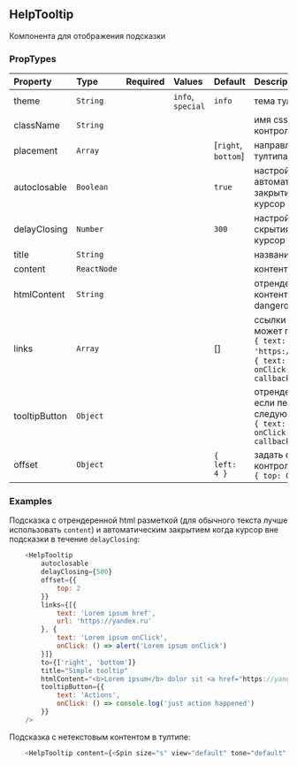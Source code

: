 HelpTooltip
---------------
Компонента для отображения подсказки

### PropTypes
| Property     | Type       | Required | Values | Default | Description |
| :---         | :---       | :---     | :---   | :---    | :---        |
| theme        | `String`   |          | `info`, `special` | `info`     | тема тултипа |
| className    | `String`   |          |        |         | имя css класса для контрола |
| placement    | `Array`    |          |        | [`right`, `bottom`] | направления открытия тултипа |
| autoclosable | `Boolean`  |          |        | `true`  | настройка автоматического закрытия тултипа если курсор outside |
| delayClosing | `Number`   |          |        | `300`   | настройка задержки скрытия тултипа если курсор outside |
| title        | `String`   |          |        |         | название в тултипе |
| content      | `ReactNode`   |          |        |         | контент тултипа |
| htmlContent  | `String`   |          |        |         | отрендерится html контент тултипа через dangerouslySetInnerHTML |
| links        | `Array`    |          |        | []      | ссылки под контентом, может принимать  <br/> ```{ text: 'Link 1', href: 'https://yandex.ru'}``` или  <br/> ```{ text: 'Link 2', onClick: () => callbackOnLinkClick() }``` |
| tooltipButton| `Object`   |          |        |         | отрендерится кнопка если передан следующий объект <br/> ```{ text: 'Button', onClick: () => callbackOnClick() }``` |
| offset       | `Object`   |          |        | ```{ left: 4 }``` | задать смещение контрола <br/> ```{ top: 0, left: 0 }``` |

### Examples

Подсказка с отрендеренной html разметкой (для обычного текста лучше использовать `content`) и автоматическим закрытием когда курсор вне подсказки в течение `delayClosing`:
```js
    <HelpTooltip
        autoclosable
        delayClosing={500}
        offset={{
            top: 2
        }}
        links={[{
            text: 'Lorem ipsum href',
            url: 'https://yandex.ru'
        }, {
            text: 'Lorem ipsum onClick',
            onClick: () => alert('Lorem ipsum onClick')
        }]}
        to={['right', 'bottom']}
        title="Simple tooltip"
        htmlContent="<b>Lorem ipsum</b> dolor sit <a href="https://yandex.ru" target="_blank">amet</a>, at scelerisque suspendisse"
        tooltipButton={{
            text: 'Actions',
            onClick: () => console.log('just action happened')
        }}
    />
```

Подсказка с нетекстовым контентом в тултипе:
```js
    <HelpTooltip content={<Spin size="s" view="default" tone="default" progress/>} />
```

